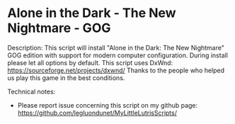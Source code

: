# Alone in the Dark - The New Nightmare - GOG

Description:
This script will install "Alone in the Dark: The New Nightmare" GOG edition with support for modern computer configuration.
During install please let all options by default.
This script uses DxWnd: https://sourceforge.net/projects/dxwnd/
Thanks to the people who helped us play this game in the best conditions.

Technical notes:
- Please report issue concerning this script on my github page:
https://github.com/legluondunet/MyLittleLutrisScripts/
